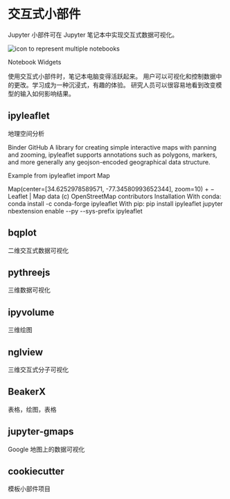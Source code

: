# 交互式小部件

Jupyter 小部件可在 Jupyter 笔记本中实现交互式数据可视化。

![icon to represent multiple notebooks](https://jupyter.org/assets/widget.svg)

Notebook Widgets

使用交互式小部件时，笔记本电脑变得活跃起来。
用户可以可视化和控制数据中的更改。学习成为一种沉浸式，有趣的体验。
研究人员可以很容易地看到改变模型的输入如何影响结果。

## ipyleaflet

地理空间分析

Binder GitHub
A library for creating simple interactive maps with panning and zooming, ipyleaflet supports annotations such as polygons, markers, and more generally any geojson-encoded geographical data structure.

Example
from ipyleaflet import Map

Map(center=[34.6252978589571, -77.34580993652344], zoom=10) +
−
Leaflet | Map data (c) OpenStreetMap contributors
Installation
With conda:
conda install -c conda-forge ipyleaflet
With pip:
pip install ipyleaflet
jupyter nbextension enable --py --sys-prefix ipyleaflet

## bqplot

二维交互式数据可视化

## pythreejs

三维数据可视化

## ipyvolume

三维绘图

## nglview

三维交互式分子可视化

## BeakerX

表格，绘图，表格

## jupyter-gmaps

Google 地图上的数据可视化

## cookiecutter

模板小部件项目
